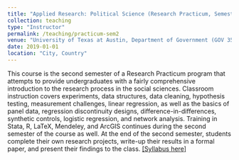 ```yaml
---
title: "Applied Research: Political Science (Research Practicum, Semester 2)"
collection: teaching
type: "Instructor"
permalink: /teaching/practicum-sem2
venue: "University of Texas at Austin, Department of Government (GOV 355D)"
date: 2019-01-01
location: "City, Country"
---
```


This course is the second semester of a Research Practicum program that attempts to provide undergraduates with a fairly comprehensive introduction to the research process in the social sciences. Classroom instruction covers experiments, data structures, data cleaning, hypothesis testing, measurement challenges, linear regression, as well as the basics of panel data, regression discontinuity designs, difference-in-differences, synthetic controls, logistic regression, and network analysis. Training in Stata, R, LaTeX, Mendeley, and ArcGIS continues during the second semester of the course as well. At the end of the second semester, students complete their own research projects, write-up their results in a formal paper, and present their findings to the class. [[Syllabus here]](/files/Denly_Syllabus_Practicum_Sem2.pdf)
